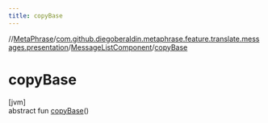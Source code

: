 ```yaml
---
title: copyBase
---
```

//[MetaPhrase](../../../index.html)/[com.github.diegoberaldin.metaphrase.feature.translate.messages.presentation](../index.html)/[MessageListComponent](index.html)/[copyBase](copy-base.html)



# copyBase



[jvm]\
abstract fun [copyBase](copy-base.html)()




